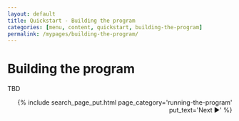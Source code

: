 ```yaml
---
layout: default
title: Quickstart - Building the program
categories: [menu, content, quickstart, building-the-program]
permalink: /mypages/building-the-program/
---
```


# Building the program

TBD

<p align="right">
{% include search_page_put.html page_category='running-the-program' put_text='Next ▶' %}</p>
